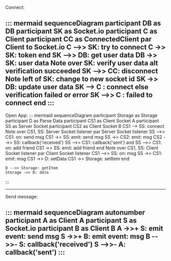 Connect:

::: mermaid
sequenceDiagram
    participant DB as DB
    participant SK as Socket.io
    participant C  as Client
    participant CC as ConnectedClient
    par Client to Socket.io
        C -->> SK: try to connect
        C ->>  SK: token
    end
    SK -->> DB: get user data
    DB ->>  SK: user data
    Note over SK: verify user data
    alt verification succeeded
        SK -->> CC: disconnect
        Note left of SK: change to new socket id
        SK ->>  DB: update user data
        SK -->  C : connect
    else verification failed or error
        SK -->> C : failed to connect
    end
:::
---
Open App:
::: mermaid
    sequenceDiagram
    participant Storage as Storage
    participant D as Parse Data
    participant CS1 as Client Socket A
    participant SS as Server Socket
    participant CS2 as Client Socket B
    CS1 --> SS: connect
    Note over CS1, SS: Server Socket listener
    par Server Socket listener
        SS -->> CS1: on: send msg
        CS1 ->> SS: emit: send msg
        SS ->> CS2: emit: msg
        CS2 -->> SS: callback('received')
        SS -->> CS1: callback('sent')
    and
        SS -->> CS1: on: add friend
        CS1 ->> SS: emit: add friend
    end
    Note over CS1, SS: Client Socket listener
    par Client Socket listener
        CS1 -->> SS: on: msg
        SS ->> CS1: emit: msg
        CS1 ->> D: setData
        CS1 ->> Storage: setItem
    end
    
    D -->> Storage: getItem
    Storage ->> D: data
    

:::

---

Send message:

::: mermaid
sequenceDiagram
    autonumber
    participant A as Client A
    participant S as Socket.io
    participant B as Client B
    A ->>+  S: emit event: send msg
    S ->>+  B: emit event: msg
    B -->>- S: callback('received')
    S -->>- A: callback('sent')
:::
---